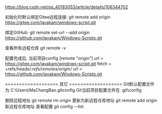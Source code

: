 https://blog.csdn.net/qq_40183053/article/details/106344702

初始化时默认绑定Gitee远程连接:
git remote add origin https://gitee.com/javakam/windows-script.git

绑定GitHub:
git remote set-url --add origin https://github.com/javakam/Windows-Scripts.git

查看所有远程仓库
git remote -v

配置完成后, 当前项目config
[remote "origin"]
	url = https://gitee.com/javakam/windows-script.git
	fetch = +refs/heads/*:refs/remotes/origin/*
	url = https://github.com/javakam/Windows-Scripts.git
	
	
=================== 其它 ===================
Git默认配置文件为 C:\Users\MaChangBao\.gitconfig
Git当前项目配置文件在 .git\config

删除远程地址           git remote rm origin
更新为新远程仓库地址    git remote add origin 新远程仓库地址
查看配置             git config --list
